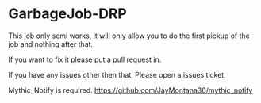 # GarbageJob-DRP

This job only semi works, it will only allow you to do the first pickup of the job and nothing after that.

If you want to fix it please put a pull request in.

If you have any issues other then that, Please open a issues ticket. 

Mythic_Notify is required. https://github.com/JayMontana36/mythic_notify